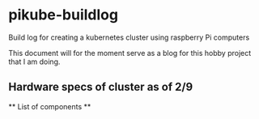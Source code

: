 # pikube-buildlog
Build log for creating a kubernetes cluster using raspberry Pi computers

This document will for the moment serve as a blog for this hobby project that I am doing.


## Hardware specs of cluster as of 2/9

** List of components **
